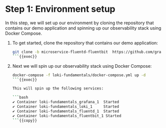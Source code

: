 # Step 1: Environment setup

In this step, we will set up our environment by cloning the repository that contains our demo application and spinning up our observability stack using Docker Compose.

1. To get started, clone the repository that contains our demo application:

   ```bash
   git clone -b microservice-fluentd-fluentbit  https://github.com/grafana/loki-fundamentals.git
   ```{{exec}}

1. Next we will spin up our observability stack using Docker Compose:

   ```bash
   docker-compose -f loki-fundamentals/docker-compose.yml up -d 
   ```{{exec}}

   This will spin up the following services:

   ```bash
   ✔ Container loki-fundamentals_grafana_1  Started                                                        
   ✔ Container loki-fundamentals_loki_1     Started                        
   ✔ Container loki-fundamentals_fluentd_1  Started
   ✔ Container loki-fundamentals_fluentbit_1 Started
   ```{{copy}}
